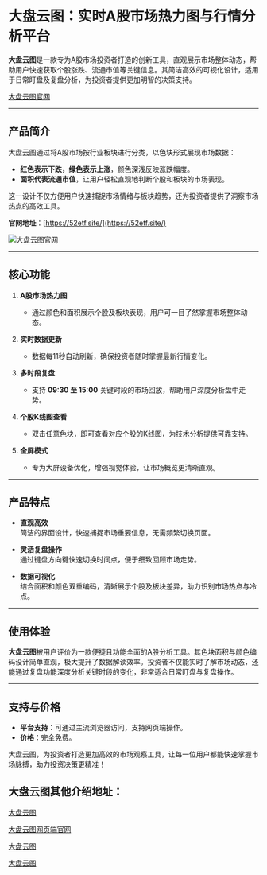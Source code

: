 # 大盘云图：实时A股市场热力图与行情分析平台

**大盘云图**是一款专为A股市场投资者打造的创新工具，直观展示市场整体动态，帮助用户快速获取个股涨跌、流通市值等关键信息。其简洁高效的可视化设计，适用于日常盯盘及复盘分析，为投资者提供更加明智的决策支持。

[大盘云图官网](https://52etf.site/)  

---

## 产品简介

大盘云图通过将A股市场按行业板块进行分类，以色块形式展现市场数据：  
- **红色表示下跌，绿色表示上涨**，颜色深浅反映涨跌幅度。  
- **面积代表流通市值**，让用户轻松直观地判断个股和板块的市场表现。

这一设计不仅方便用户快速捕捉市场情绪与板块趋势，还为投资者提供了洞察市场热点的高效工具。

**官网地址**：[https://52etf.site/](https://52etf.site/)  

![大盘云图官网](https://xqimg.imedao.com/19332f7fb1e8cd503fed85cb.png!800.jpg)

---

## 核心功能

1. **A股市场热力图**  
   - 通过颜色和面积展示个股及板块表现，用户可一目了然掌握市场整体动态。
   
2. **实时数据更新**  
   - 数据每11秒自动刷新，确保投资者随时掌握最新行情变化。

3. **多时段复盘**  
   - 支持 **09:30 至 15:00** 关键时段的市场回放，帮助用户深度分析盘中走势。

4. **个股K线图查看**  
   - 双击任意色块，即可查看对应个股的K线图，为技术分析提供可靠支持。

5. **全屏模式**  
   - 专为大屏设备优化，增强视觉体验，让市场概览更清晰直观。

---

## 产品特点

- **直观高效**  
  简洁的界面设计，快速捕捉市场重要信息，无需频繁切换页面。

- **灵活复盘操作**  
  通过键盘方向键快速切换时间点，便于细致回顾市场走势。

- **数据可视化**  
  结合面积和颜色双重编码，清晰展示个股及板块差异，助力识别市场热点与冷点。

---

## 使用体验

**大盘云图**被用户评价为一款便捷且功能全面的A股分析工具。其色块面积与颜色编码设计简单直观，极大提升了数据解读效率。投资者不仅能实时了解市场动态，还能通过复盘功能深度分析关键时段的变化，非常适合日常盯盘与复盘操作。

---

## 支持与价格

- **平台支持**：可通过主流浏览器访问，支持网页端操作。  
- **价格**：完全免费。

大盘云图，为投资者打造更加高效的市场观察工具，让每一位用户都能快速掌握市场脉搏，助力投资决策更精准！


## 大盘云图其他介绍地址：

[大盘云图](https://dapanyuntu.github.io/dapanyuntu/)

[大盘云图网页端官网](https://52etf.site/)

[大盘云图](https://dapanyuntu.github.io/52etf.site/)

[大盘云图](https://dapanyuntu.github.io/)
